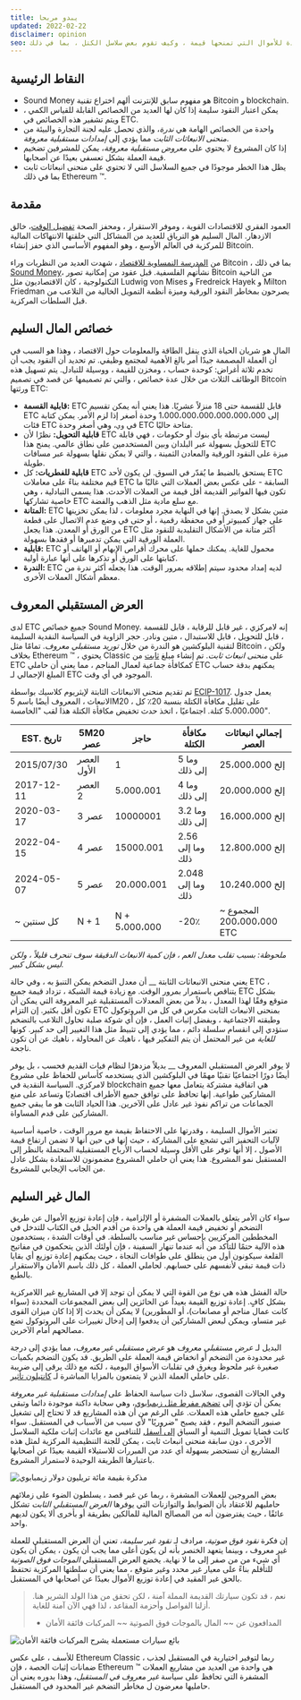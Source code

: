 ```yaml
---
title: يبدو مربحا
updated: 2022-02-22
disclaimer: opinion
seo: نظرة عامة على الميزات المفيدة للأموال التي تمنحها قيمة ، وكيف تقوم بعض سلاسل الكتل ، بما في ذلك Ethereum Classic و Bitcoin ، بتطبيق هذه الميزات عن قصد في سياستها النقدية لضمان اللامركزية وطول العمر.
---
```


## النقاط الرئيسية

- Sound Money هو مفهوم سابق للإنترنت ألهم اختراع تقنية Bitcoin و blockchain.
- يمكن اعتبار النقود سليمة إذا كان لها العديد من الخصائص القابلة للقياس الكمي ، ويتم تشفير هذه الخصائص في ETC.
- واحدة من الخصائص الهامة هي _ندرة_، والذي تحصل عليه لجنة التجارة والبيئة من _منحنى الانبعاثات الثابت_ مما يؤدي إلى _إمدادات مستقبلية معروفة_.
- إذا كان المشروع لا يحتوي على _معروض مستقبلية معروفة_، يمكن للمشرفين تضخيم قيمة العملة بشكل تعسفي بعيدًا عن أصحابها.
- يظل هذا الخطر موجودًا في جميع السلاسل التي لا تحتوي على منحنى انبعاثات ثابت  بما في ذلك Ethereum ™.

## مقدمة

العمود الفقري للاقتصادات القوية ، وموفر الاستقرار ، ومحفز الصحة [تفضيل الوقت](https://www.youtube.com/watch?v=k5XbLm3pEfI)، خالق الازدهار. المال السليم هو الترياق للعديد من المشاكل التي خلقتها الانتهاكات المالية للمركزية في العالم الأوسع ، وهو المفهوم الأساسي الذي حفز إنشاء Bitcoin.

من [المدرسة النمساوية للاقتصاد](https://mises.org/topics/bitcoin) ، شهدت العديد من النظريات وراء Bitcoin ، بما في ذلك [Sound Money](https://mises.org/library/principle-sound-money)، نشأتهم الفلسفية. قبل عقود من إمكانية تصور Bitcoin من الناحية التكنولوجية ، كان الاقتصاديون مثل Ludwig von Mises و Fredreick Hayek و Milton Friedman يصرحون بمخاطر النقود الورقية وميزة أنظمة التمويل الخالية من التلاعب من قبل السلطات المركزية.

## خصائص المال السليم

المال هو شريان الحياة الذي ينقل الطاقة والمعلومات حول الاقتصاد ، وهذا هو السبب في أن العملة المصممة جيدًا أمر بالغ الأهمية لمجتمع وظيفي. تم تحديد أن النقود يجب أن تخدم ثلاثة أغراض: كوحدة حساب ، ومخزن للقيمة ، ووسيلة للتبادل. يتم تسهيل هذه الوظائف الثلاث من خلال عدة خصائص [](https://cryptowhat.com/properties-of-sound-money/)، والتي تم تصميمها عن قصد في تصميم Bitcoin ورثتها ETC:

- **قابلية القسمة:** ETC قابل للقسمة حتى 18 منزلاً عشريًا. هذا يعني أنه يمكن تقسيم ETC إلى 1،000،000،000،000،000،000 وحدة أصغر إذا لزم الأمر. يمكن كتابة فئات ETC في `وي`، وهي أصغر وحدة ETC متاحة حاليًا.
- **قابلية التحويل:** نظرًا لأن ETC ليست مرتبطة بأي بنوك أو حكومات ، فهي قابلة للتحويل بسهولة عبر البلدان وبين المستخدمين على نطاق عالمي. يمنح هذا ETC ميزة على النقود الورقية والمعادن الثمينة ، والتي لا يمكن نقلها بسهولة عبر مسافات طويلة.
- **قابلية للفطريات:** كل ETC يستحق بالضبط ما يُقدّر في السوق. لن يكون لأحد ETC قيم مختلفة بناءً على معاملات ETC السابقة - على عكس بعض العملات التي غالبًا ما تكون فيها الفواتير القديمة أقل قيمة من العملات الأحدث. هذا يسمى التبادلية ، وهي خاصية تشاركها ETC مع سلع مادية مثل الذهب والفضة.
- **المتانة:** ETC متين بشكل لا يصدق. إنها في النهاية مجرد معلومات ، لذا يمكن تخزينها على جهاز كمبيوتر أو في محفظة رقمية ، أو حتى في وضع عدم الاتصال على قطعة من الورق أو المعدن. هذا يجعل ETC أكثر متانة من الأشكال التقليدية للنقود مثل العملة الورقية التي يمكن تدميرها أو فقدها بسهولة.
- **قابلية:** ETC محمول للغاية. يمكنك حملها على محرك أقراص الإبهام أو الهاتف أو كتابتها على الورق أو تذكرها على أنها عبارة أولية.
- **الندرة:** ETC لديه إمداد محدود سيتم إطلاقه بمرور الوقت. هذا يجعله أكثر ندرة من معظم أشكال العملات الأخرى.

## العرض المستقبلي المعروف

لدى ETC جميع خصائص Sound Money. إنه لامركزي ، غير قابل للرقابة ، قابل للقسمة ، قابل للتحويل ، قابل للاستبدال ، متين ونادر. حجر الزاوية في السياسة النقدية السليمة لتقنية البلوكشين هو الندرة من خلال _توريد مستقبلي معروف_. تمامًا مثل Bitcoin ، ولكن بخلاف Ethereum ™ ، يحتوي Classic على _منحنى انبعاث ثابت_. تم إنشاء مبلغ [ثابت](https://etcis.money/) من ETC كمكافأة جماعية لعمال المناجم ، مما يعني أن حاملي ETC يمكنهم بدقة حساب المبلغ الإجمالي لـ ETC الموجود في أي وقت.

تم تقديم منحنى الانبعاثات الثابتة لإيثريوم كلاسيك بواسطة [ECIP-1017](https://ecips.ethereumclassic.org/ECIPs/ecip-1017). يعمل جدول الانبعاث ، المعروف أيضًا باسم 5M20 ، على تقليل مكافأة الكتلة بنسبة 20٪ كل 5،000،000 كتلة. اجتماعيًا ، اتخذ حدث تخفيض مكافأة الكتلة هذا لقب "الخامسة".

| EST. تاريخ | 5M20 عصر    | حاجز          | مكافأة الكتلة     | إجمالي انبعاثات العصر     |
| ---------- | ----------- | ------------- | ----------------- | ------------------------- |
| 2015/07/30 | العصر الأول | 1             | 5 وما إلى ذلك     | 25،000،000 إلخ            |
| 2017-12-11 | العصر 2     | 5،000،001     | 4 وما إلى ذلك     | 20،000،000 إلخ            |
| 2020-03-17 | عصر 3       | 10000001      | 3.2 وما إلى ذلك   | 16،000،000 إلخ            |
| 2022-04-15 | عصر 4       | 15000.001     | 2.56 وما إلى ذلك  | 12،800،000 إلخ            |
| 2024-05-07 | عصر 5       | 20،000،001    | 2.048 وما إلى ذلك | 10،240،000 إلخ            |
| ~ كل سنتين | N + 1       | N + 5،000،000 | -20٪              | المجموع ~ 200،000،000 ETC |

_ملحوظة: بسبب تقلب معدل العم ، فإن كمية الانبعاث الدقيقة سوف تنحرف قليلاً ، ولكن ليس بشكل كبير._

يعني منحنى الانبعاثات الثابتة __ أن معدل التضخم يمكن التنبؤ به ، وفي حالة ETC ، يتناقص باستمرار بمرور الوقت. مع زيادة قيمة الشبكة ، تزداد قيمة جميع ETC بشكل متوقع وفقًا لهذا المعدل ، بدلاً من بعض المعدلات المستقبلية غير المعروفة التي يمكن أن تكون أقل بكثير. إن التزام ETC بمنحنى الانبعاث الثابت مكرس في كل من البروتوكول وطبقته الاجتماعية ، وبفضل إثبات العمل ، فإن أي شوكة صلبة تحاول التلاعب بالتضخم ستؤدي إلى انقسام سلسلة دائم ، مما يؤدي إلى تثبيط مثل هذا التغيير إلى حد كبير. كونها _للغاية_ من غير المحتمل أن يتم التفكير فيها ، ناهيك عن المحاولة ، ناهيك عن أن تكون ناجحة.

لا يوفر العرض المستقبلي المعروف __ بديلاً مزدهرًا لنظام فيات القديم فحسب ، بل يوفر أيضًا دورًا اجتماعيًا تقنيًا مهمًا في البلوكشين الذي يستخدمه كأساس للحفاظ على مشروع لامركزي. السياسة النقدية في blockchain هي اتفاقية مشتركة يتعامل معها جميع المشاركين طواعية. إنها تحافظ على توافق جميع الأطراف اقتصاديًا وتساعد على منع الجماعات من تراكم نفوذ غير عادل على الآخرين. هذا الحياد الثابت هو ما يبقي جميع المشاركين على قدم المساواة.

تعتبر الأموال السليمة ، وقدرتها على الاحتفاظ بقيمة مع مرور الوقت ، خاصية أساسية لآليات التحفيز التي تشجع على المشاركة ، حيث إنها في حين أنها لا تضمن ارتفاع قيمة الأصول ، إلا أنها توفر على الأقل وسيلة لحساب الأرباح المستقبلية المحتملة بالنظر إلى المستقبل نمو المشروع. هذا يعني أن حاملي المشروع مضمونون للاستفادة بشكل عادل من الجانب الإيجابي للمشروع.

## المال غير السليم

سواء كان الأمر يتعلق بالعملات المشفرة أو الإلزامية ، فإن إعادة توزيع الأموال عن طريق التضخم أو تخفيض قيمة العملة هي واحدة من أقدم الحيل في الكتاب للتدخل في المخططين المركزيين بإحساس غير مناسب بالسلطة. في أوقات الشدة ، يستخدمون هذه الآلية حتمًا للتأكد من أنه عندما تنهار السفينة ، فإن أولئك الذين يتحكمون في مفاتيح القلعة سيكونون أول من ينطلق على طوافات النجاة ، حيث يمكنهم إعادة توزيع أي بقايا ذات قيمة تبقى لأنفسهم على حسابهم. لحاملي العملة ، كل ذلك باسم الأمان والاستقرار بالطبع.

حالة الفشل هذه هي نوع من القوة التي لا يمكن أن توجد إلا في المشاريع غير اللامركزية بشكل كافٍ. إعادة توزيع القيمة بعيداً عن الحائزين إلى بعض المجموعات المحددة (سواء كانت عمال مناجم أو مصانعات)، أو المطورين) لا يمكن أن يحدث إلا إذا كان ميزان القوى غير متساو، ويمكن لبعض المشاركين أن يدفعوا إلى إدخال تغييرات على البروتوكول تضع مصالحهم أمام الآخرين.

البديل لـ _عرض مستقبلي معروف_ هو _عرض مستقبلي غير معروف_، مما يؤدي إلى درجة غير محدودة من التضخم أو انخفاض قيمة العملة على الطريق. قد يكون التضخم بكميات صغيرة غير ملحوظ ويغرق في تقلبات الأسواق اليومية ، لكنه مع ذلك يرقى إلى ضريبة على حاملي العملة الذين لا يتمتعون بالمزايا المباشرة لـ [كانتيلون تأثير](https://cointelegraph.com/explained/from-cash-to-crypto-the-cantillon-effect-vs-the-nakamoto-effect).

وفي الحالات القصوى، سلاسل ذات سياسة الحفاظ على _إمدادات مستقبلية غير معروفة_ يمكن أن تؤدي إلى [تضخم مفرط مثل زيمبابوي](https://en.wikipedia.org/wiki/Hyperinflation_in_Zimbabwe)، وهي سحابة داكنة موجودة دائما وتبقى على جميع حاملي هذه العملات. على الرغم من أن هذه المشاريع قد لا تحتاج إلى تشغيل صنبور التضخم اليوم ، فقد يصبح "ضروريًا" لأي سبب من الأسباب في المستقبل. سواء كانت قضايا تمويل التنمية أو السباق [إلى أسفل](/why-classic/proof-of-work#the-apr-arms-race) للتنافس مع عائدات إثبات ملكية السلاسل الأخرى ، دون سابقة منحنى انبعاث ثابت ، يمكن للجنة التنظيمية المركزية لمثل هذه المشاريع أن تستحضر بسهولة أي عدد من المبررات للاستيلاء القيمة بعيدًا عن أصحابها باعتبارها الطريقة الوحيدة لاستمرار المشروع.

![مذكرة بقيمة مائة تريليون دولار زيمبابوي](./zimbabwedollar.jpg)

بعض المروجين للعملات المشفرة ، ربما عن غير قصد ، يسلطون الضوء على زملائهم حامليهم للاعتقاد بأن الضوابط والتوازنات التي يوفرها _العرض المستقبلي الثابت_ تشكل عائقًا ، حيث يفترضون أنه من المصالح المالية للمالكين بطريقة أو بأخرى ألا يكون لديهم واحد.

إن فكرة _نقود فوق صوتية_، مرادف لـ _نقود غير سليمة_، تعني أن العرض المستقبلي للعملة غير معروف ، وبينما يتعهد الخنصر بأنه لن يكون أعلى مما يجب أن يكون ، يمكن أن يكون أي شيء من من صفر إلى ما لا نهاية. يخضع العرض المستقبلي _الموجات فوق الصوتية_ للتأقلم بناءً على معيار غير محدد وغير متوقع ، مما يعني أن سلطتها المركزية تحتفظ بالحق غير المقيد في إعادة توزيع الأموال بعيدًا عن أصحابها في المستقبل.

> نعم ، قد تكون سيارتك القديمة المملة آمنة ، لكن تحقق من هذا الولد الشرير هنا. أزلنا الفواصل وأحزمة المقاعد ، لذا فهي الآن آمنة للغاية.
> 
> - المدافعون عن ~~ المال بالموجات فوق الصوتية ~~ المركبات فائقة الأمان

![بائع سيارات مستعملة يشرح المركبات فائقة الأمان](./ultrasafe.jpg)

للأسف ، على عكس Ethereum Classic ، ربما لتوفير اختيارية في المستقبل لجذب ضمانات إثبات الحصة ، فإن Ethereum ™ هي واحدة من العديد من مشاريع العملات المشفرة التي تحافظ على سياسة _غير معروف في المستقبل_، وهذا بدوره يعني أن حامليها معرضون ل مخاطر التضخم غير المحدود في المستقبل.

